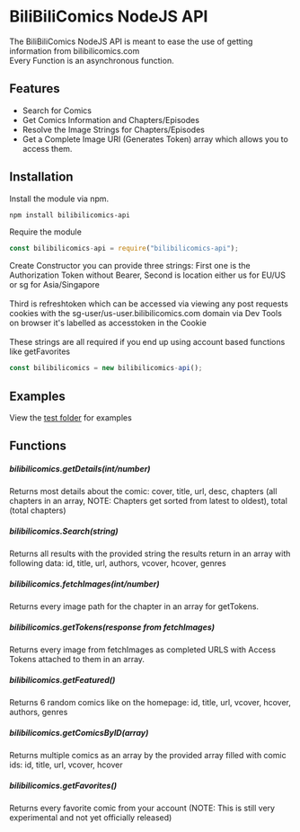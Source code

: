 # BiliBiliComics NodeJS API

The BiliBiliComics NodeJS API is meant to ease the use of getting information from bilibilicomics.com \
Every Function is an asynchronous function.

## Features

- Search for Comics
- Get Comics Information and Chapters/Episodes
- Resolve the Image Strings for Chapters/Episodes
- Get a Complete Image URI (Generates Token) array which allows you to access them.

## Installation

Install the module via npm.
```sh
npm install bilibilicomics-api
```

Require the module
```js
const bilibilicomics-api = require("bilibilicomics-api");
```

Create Constructor you can provide three strings: First one is the Authorization Token without Bearer, Second is location either us for EU/US or sg for Asia/Singapore \
\
Third is refreshtoken which can be accessed via viewing any post requests cookies with the sg-user/us-user.bilibilicomics.com domain via Dev Tools on browser it's labelled as accesstoken in the Cookie \
\
These strings are all required if you end up using account based functions like getFavorites
```js
const bilibilicomics = new bilibilicomics-api();
```

## Examples
View the [test folder](https://github.com/Mar0xy/bilibilicomics-api/tree/main/test) for examples

## Functions

##### bilibilicomics.getDetails(int/number)
Returns most details about the comic: cover, title, url, desc, chapters (all chapters in an array, NOTE: Chapters get sorted from latest to oldest), total (total chapters)

##### bilibilicomics.Search(string)
Returns all results with the provided string the results return in an array with following data: id, title, url, authors, vcover, hcover, genres

##### bilibilicomics.fetchImages(int/number)
Returns every image path for the chapter in an array for getTokens.

##### bilibilicomics.getTokens(response from fetchImages)
Returns every image from fetchImages as completed URLS with Access Tokens attached to them in an array.

##### bilibilicomics.getFeatured()
Returns 6 random comics like on the homepage: id, title, url, vcover, hcover, authors, genres

##### bilibilicomics.getComicsByID(array)
Returns multiple comics as an array by the provided array filled with comic ids: id, title, url, vcover, hcover

##### bilibilicomics.getFavorites()
Returns every favorite comic from your account (NOTE: This is still very experimental and not yet officially released)
